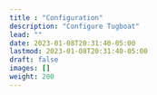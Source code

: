 ```yaml
---
title : "Configuration"
description: "Configure Tugboat"
lead: ""
date: 2023-01-08T20:31:40-05:00
lastmod: 2023-01-08T20:31:40-05:00
draft: false
images: []
weight: 200
---
```

